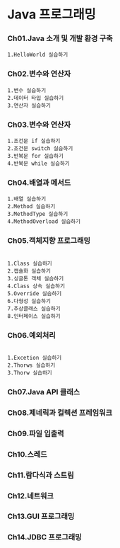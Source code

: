 # Java 프로그래밍
### Ch01.Java 소개 및 개발 환경 구축

<pre><code>1.HelloWorld 실습하기</code></pre>
### Ch02.변수와 연산자

   
<pre><code>1.변수 실습하기
2.데이터 타입 실습하기
3.연산자 실습하기</code></pre>
### Ch03.변수와 연산자
<pre><code>1.조건문 if 실습하기
2.조건문 switch 실습하기
3.반복문 for 실습하기
4.반복문 while 실습하기</code></pre>
### Ch04.배열과 메서드
<pre><code>1.배열 실습하기
2.Method 실습하기
3.MethodType 실습하기
4.MethodOverload 실습하기</code></pre>
### Ch05.객체지향 프로그래밍
<pre><code>
1.Class 실습하기
2.캡슐화 실습하기
3.싱글톤 객체 실습하기
4.Class 상속 실습하기
5.Override 실습하기
6.다형성 실습하기
7.추상클래스 실습하기
8.인터페이스 실습하기
</code></pre>
### Ch06.예외처리
<pre><code>
1.Excetion 실습하기
2.Thorws 실습하기
3.Thorw 실습하기
</code></pre>
### Ch07.Java API 클래스
### Ch08.제네릭과 컬렉션 프레임워크
### Ch09.파일 입출력
### Ch10.스레드
### Ch11.람다식과 스트림
### Ch12.네트워크
### Ch13.GUI 프로그래밍
### Ch14.JDBC 프로그래밍
